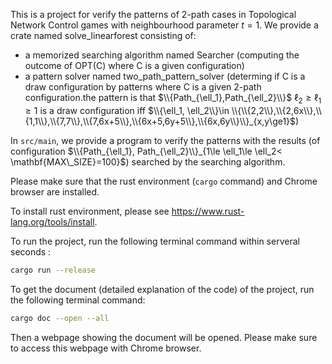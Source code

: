 This is a project for verify the patterns of 2-path cases in Topological Network Control games with neighbourhood parameter $t=1$. We provide a crate named solve_linearforest consisting of:
+  a memorized searching algorithm named Searcher (computing the outcome of OPT(C) where C is a given configuration)
+  a pattern solver named two_path_pattern_solver (determing if C is a draw configuration by patterns where C is a given 2-path configuration.the pattern is that  $\\{Path_{\ell_1},Path_{\ell_2}\\}$ $\ell_2\ge \ell_1\ge 1$ is a draw configuration iff $\\{\ell_1, \ell_2\\}\in \\{\\{2,2\\},\\{2,6x\\},\\{1,1\\},\\{7,7\\},\\{7,6x+5\\},\\{6x+5,6y+5\\},\\{6x,6y\\}\\}_{x,y\ge1}$)

In `src/main`, we provide a program to verify the patterns with the results (of configuration $\\{Path_{\ell_1}, Path_{\ell_2}\\}_{1\le \ell_1\le \ell_2< \mathbf{MAX\_SIZE}=100}$) searched by the searching algorithm.

Please make sure that the rust environment (`cargo` command) and Chrome browser are installed.

To install rust environment, please see https://www.rust-lang.org/tools/install.

To run the project, run the following terminal command within serveral seconds :

```bash
cargo run --release
```

To get the document (detailed explanation of the code) of the project, run the following terminal command:

```bash
cargo doc --open --all
```

Then a webpage showing the document will be opened. Please make sure to access this webpage with Chrome browser.
